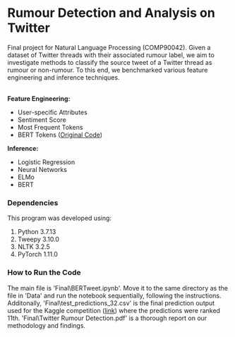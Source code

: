 # Rumour Detection and Analysis on Twitter
Final project for Natural Language Processing (COMP90042). Given a dataset of Twitter threads with their associated rumour label, we aim to investigate methods to classify the source tweet of a Twitter thread as rumour or non-rumour. To this end, we benchmarked various feature engineering and inference techniques.

<br/><b>Feature Engineering:</b>
- User-specific Attributes
- Sentiment Score
- Most Frequent Tokens
- BERT Tokens (<a href="https://github.com/VinAIResearch/BERTweet">Original Code</a>)

<b>Inference:</b>
- Logistic Regression
- Neural Networks
- ELMo
- BERT

### Dependencies
This program was developed using:
1. Python 3.7.13
2. Tweepy 3.10.0
3. NLTK 3.2.5
4. PyTorch 1.11.0


### How to Run the Code
The main file is 'Final\BERTweet.ipynb'. Move it to the same directory as the file in 'Data' and run the notebook sequentially, following the instructions.
Additonally, 'Final\test_predictions_32.csv' is the final prediction output used for the Kaggle competition (<a href="https://www.kaggle.com/competitions/rumour-detection-and-analysis-on-twitter">link</a>) where the predictions were ranked 11th. 'Final\Twitter Rumour Detection.pdf' is a thorough report on our methodology and findings.